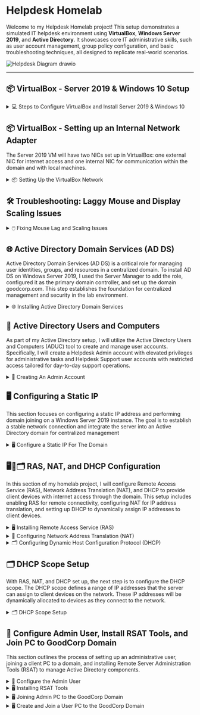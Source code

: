 # Helpdesk Homelab

Welcome to my Helpdesk Homelab project! This setup demonstrates a simulated IT helpdesk environment using **VirtualBox**, **Windows Server 2019**, and **Active Directory**. It showcases core IT administrative skills, such as user account management, group policy configuration, and basic troubleshooting techniques, all designed to replicate real-world scenarios.

![Helpdesk Diagram drawio](https://github.com/user-attachments/assets/8f702151-2c27-45c6-87da-01b321d7d5ad)

---

## 📦 VirtualBox - Server 2019 & Windows 10 Setup

<details>
<summary>💻 Steps to Configure VirtualBox and Install Server 2019 & Windows 10</summary>

### 1️⃣ Download and Install VirtualBox
- To start I visited the [VirtualBox website](https://www.oracle.com/virtualization/technologies/vm/downloads/virtualbox-downloads.html) and downloaded the latest version.  
- Follow the installation wizard to complete the setup.

### 2️⃣ Download the Windows Server 2019 & Windows 10 ISO
- To download the Server 2019 ISO, I went to the [Microsoft Evaluation Center](https://www.microsoft.com/en-us/evalcenter/) and searched for "Windows Server 2019."
- To download the Windows 10 ISO I went to [Microsoft Software Download Page](https://www.microsoft.com/en-us/software-download/windows10)

### 3️⃣ Create a New Virtual Machine
- Open VirtualBox and click `New`.
  
  ![New VM Screenshot](https://github.com/user-attachments/assets/7116c63c-d6a3-4a0d-a759-9df440eea598)

- I named the virtual machine `Server 2019`.  
- Select the downloaded Windows Server 2019 ISO image.  
- I checked `Skip Unattended Installation`, then I clicked `Next`
  
  ![Screenshot 2024-12-30 220652](https://github.com/user-attachments/assets/83a81a79-8a1f-4da3-b21a-3ae4fcd8a7fe)

### 4️⃣ Configure Virtual Machine Hardware Settings
- Next, I allocated `4 CPU cores` and `4GB of RAM`.  

   ![Hardware Configuration Screenshot](https://github.com/user-attachments/assets/061c035b-8fd4-4f57-9bf2-ee66c5dde676)
  
- Next, I set the virtual hard disk size to `50GB`.  

  ![Hard Disk Size Screenshot](https://github.com/user-attachments/assets/0b1a7605-65f7-4893-bb85-e39973ebf9c4)
  
- Click `Finish` to complete the setup.  

  ![Screenshot 2024-12-30 222023](https://github.com/user-attachments/assets/54dd2892-fd6b-47fd-91b5-7c71a06cd88a)

### 5️⃣ Install Windows Server 2019
  
- Open VirtualBox, select the Server 2019 VM, and click `Start`.  

  ![Screenshot 2024-12-30 222155](https://github.com/user-attachments/assets/aea67364-b653-4e10-a01c-7224353797f1)

- Once the VM boots, I'll set my Language, Time and currency format, and Input method, then click `Next`

  ![Screenshot 2024-12-30 222422](https://github.com/user-attachments/assets/7f843eda-bf00-448a-b989-69419e93d474)

- On the Windows setup screen, I'll click `Install Now`

  ![Screenshot 2024-12-30 222436](https://github.com/user-attachments/assets/6c0f8e19-4b0f-4724-8fe5-67449d19eb45)

- On the next page, I'll make sure to select `Desktop Experience`, then click `Next`

  ![Screenshot 2024-12-30 222801](https://github.com/user-attachments/assets/e6746f98-533b-47cc-a1b8-075ce4e1152c)

- Accept the License terms, then click `Next`

  ![Screenshot 2024-12-30 223212](https://github.com/user-attachments/assets/471b37db-b583-4a97-b7cd-81bd2ea4c1bf)

- On the next page, I'll select `Custom Install`

  ![Screenshot 2024-12-30 223219](https://github.com/user-attachments/assets/27856ea1-6fac-4f08-9ccc-4507187cc1ff)

- On the Disk Allocation page, select the 50GB drive, then click `Next`

  ![Screenshot 2024-12-30 223224](https://github.com/user-attachments/assets/b759346e-a54e-49df-a344-df8de5d71bdc)

- Windows will begin the installation process.
 
  ![Screenshot 2024-12-30 223251](https://github.com/user-attachments/assets/b60d5f85-1425-45fd-8a05-ae7e90379c59)

- Once prompted, I'll input a password, then click `Finish`

  ![Screenshot 2024-12-30 223851](https://github.com/user-attachments/assets/44d64ac8-147b-4ac5-873b-f26b38713821)

- When at the Windows login screen, press `right ctrl + del`, then enter the password to log in.
- NOTE: you have to use ctrl+del since this is a VM. You could also go to `Input` → `Keyboard`, then click `Insert Ctrl-Alt-Del` to achieve the same thing.

  ![Screenshot 2024-12-30 224856](https://github.com/user-attachments/assets/9db6dc9f-c7cd-42dc-8826-ae1b05abcea8)

✅ Installation Complete
- The VM is now ready and operational! Just repeat the process to create a Windows 10 Virtual Machine.

  ![Completed Setup Screenshot](https://github.com/user-attachments/assets/f7e23cec-1efd-4d81-92c8-125c7e41b602)

</details>




<!-- 1️⃣2️⃣3️⃣4️⃣5️⃣6️⃣7️⃣8️⃣9️⃣🔟 -->




## 📦 VirtualBox - Setting up an Internal Network Adapter
The Server 2019 VM will have two NICs set up in VirtualBox: one external NIC for internet access and one internal NIC for communication within the domain and with local machines.

<details>
<summary>📦 Setting Up the VirtualBox Network</summary>

- On the host machine, I'll launch VirtualBox, select the Server 2019 VM, and click `Settings`.

  ![Screenshot 2024-12-31 205055](https://github.com/user-attachments/assets/5775fb11-80c9-4811-a548-2d58790a5d20)

- On the Settings window, switch to `Expert Mode` in the top left corner.

  ![Screenshot 2024-12-31 205116](https://github.com/user-attachments/assets/6c65c99c-5760-4cbf-a0a6-c7403fbcd184)

- Select `Network` from the menu to the left. Make sure Adapter 1 is enabled and set to `NAT` or `Bridged`

  ![Screenshot 2024-12-31 205130](https://github.com/user-attachments/assets/9fab0c51-00d1-46d1-a2bf-326bf6376dfd)

- Click the Adapter 2 tab and check `Enable Network Adapter` then select `Internal Network` and click `OK`

  ![Screenshot 2024-12-31 205154](https://github.com/user-attachments/assets/0081597c-bb98-42d1-b84a-88767b17aeb2)

- The VirtualBox network adapters are now set up properly. This will allow me to have static ips on one nic, while still giving access to the internet from the other.

</details>




<!-- 1️⃣2️⃣3️⃣4️⃣5️⃣6️⃣7️⃣8️⃣9️⃣🔟 -->




## 🛠️ Troubleshooting: Laggy Mouse and Display Scaling Issues

<details>
<summary>🖱️ Fixing Mouse Lag and Scaling Issues</summary>

### Issue Observed
With the virtual machine running, there were noticeable issues with mouse lag and improper display scaling.  

  ![Mouse Lag Screenshot](https://github.com/user-attachments/assets/f7e23cec-1efd-4d81-92c8-125c7e41b602)

### Solution
1️⃣ Go to `Devices` in the VirtualBox menu and select `Insert Guest Additions CD image...`.  
   
   ![Insert Guest Additions Screenshot](https://github.com/user-attachments/assets/7b1684a1-5a8a-4f5a-91d1-82541c3ba5c1)
   
2️⃣ Within the VM, Open `File Explorer` and navigate to `This PC`.  

3️⃣ Under `Devices and Drives`, open the `CD Drive (D:) VirtualBox Guest Additions`.  
   
   ![Guest Additions Drive Screenshot](https://github.com/user-attachments/assets/c9a9d62d-d1fd-4068-bcc2-89b45c5ddf77)

4️⃣ Run `VBoxWindowsAdditions-amd64` and complete the installation.  
   
   ![Guest Additions Installer Screenshot](https://github.com/user-attachments/assets/18c984f6-9eb0-4a0c-b46d-3f75ad092226)

5️⃣ Reboot the VM.  

### Result
The mouse now moves smoothly, and the display scaling adjusts correctly, allowing for a better user experience. 😊  
  
  ![Fixed Issues Screenshot](https://github.com/user-attachments/assets/f9d96384-69ab-4fc2-8c42-b7196732c051)

</details>




<!-- 1️⃣2️⃣3️⃣4️⃣5️⃣6️⃣7️⃣8️⃣9️⃣🔟 -->




## 🌐 Active Directory Domain Services (AD DS)

Active Directory Domain Services (AD DS) is a critical role for managing user identities, groups, and resources in a centralized domain. To install AD DS on Windows Server 2019, I used the Server Manager to add the role, configured it as the primary domain controller, and set up the domain goodcorp.com. This step establishes the foundation for centralized management and security in the lab environment.

<details>
<summary>🌐 Installing Active Directory Domain Services</summary>

## 🛠️ Prepare the Server

### Change the Computer Name  
- Go to System Properties, by opening `File Explorer` right-click `This PC`, then select `Properties`.

  ![Screenshot 2024-12-30 233825](https://github.com/user-attachments/assets/c35254c2-8989-48e3-8e4d-c041222bf78a)

- Next to Computer Name click `Change Settings`

  ![Screenshot 2024-12-30 234145](https://github.com/user-attachments/assets/1f375b22-e8cc-45ab-a64c-0766477394d5)

- Click `Change` then set the computer name, I'll use `GoodCorp-DC`, click `OK` then restart the server.

  ![Screenshot 2024-12-30 235134](https://github.com/user-attachments/assets/a5a1191f-5e26-49ee-a184-be7d5c9f7094)

- Once restarted, go to system properties again to verify the name has changed.

  ![Screenshot 2024-12-30 235519](https://github.com/user-attachments/assets/2a4f91fb-63a5-4e54-82a4-bc3c7196f6a1)

---

## 🛠️ Open Server Manager & Start Installation

1️⃣ Launch Server Manager  
- Open the VM, Server Manager should start automatically. If not, click `Start`, and select `Server Manager`.  

  ![Server Manager](https://github.com/user-attachments/assets/38ee87c4-8674-400e-bbfe-615c5cc283c3)

2️⃣ Add Roles and Features  
- On the Server Manager dashboard, click `Manage` → `Add Roles and Features`.  

  ![Add Roles and Features](https://github.com/user-attachments/assets/9be5e3e2-1c64-4147-838f-749d3fef7465)

---

## 🖱️ Use the Installation Wizard

3️⃣ Begin Installation  
- When the installation wizard appears, click `Next`.  

  ![Screenshot 2024-12-31 000254](https://github.com/user-attachments/assets/7a82862c-b490-4c80-bdbf-91d54251bd5a)

4️⃣ Select Installation Type  
- Choose `Role-based or Feature-based Installation`, then click `Next`.  

  ![Screenshot 2024-12-31 000345](https://github.com/user-attachments/assets/d018a402-c014-481d-883b-b39e03ea8c36)

5️⃣ Pick the Destination Server  
- Click `Select a server from the server pool` and click `Next`.  

  ![Screenshot 2024-12-31 000419](https://github.com/user-attachments/assets/01baa936-5ab2-43d9-9773-808b8b11b77f)

---

## 🧩 Add the AD DS Role

6️⃣ Add the Role  
- Select `Active Directory Domain Services`, click `Add Features`, then click `Next`.  

  ![Screenshot 2024-12-31 000520](https://github.com/user-attachments/assets/1dcd19c7-97e7-4b31-9850-4d68bbcc8b23)
  ![Screenshot 2024-12-31 000525](https://github.com/user-attachments/assets/3c728739-f489-430c-9f91-09a4bba1588d)
  ![Screenshot 2024-12-31 000536](https://github.com/user-attachments/assets/985b3299-65b1-4d3f-9d14-df927c03b9c8)

7️⃣ Review Features  
- On the Features tab, leave everything as is, then click `Next`.  

  ![Screenshot 2024-12-31 000542](https://github.com/user-attachments/assets/78136f6a-6a4f-4b78-b347-479015962083)

8️⃣ Confirm Installation  
- On the AD DS tab, click `Next`, then `Install` on the Confirmation tab.  

  ![Screenshot 2024-12-31 000547](https://github.com/user-attachments/assets/25a8f8d0-fde5-43c7-946e-9b8758cd5a8f)
  ![Screenshot 2024-12-31 000558](https://github.com/user-attachments/assets/2925c475-10e1-4182-a63f-54b793c11751)
  ![Screenshot 2024-12-31 000637](https://github.com/user-attachments/assets/b2f79e7e-40ed-4bab-ac77-b59394cfbf12)

---

## 🌳 Promote to Domain Controller

9️⃣ Start Promotion  
- After installation, click `Promote this server to a domain controller`.  

  ![Screenshot 2024-12-31 001444](https://github.com/user-attachments/assets/61a5b6f4-e561-4610-b780-62916663398d)

- Add a New Forest: I chose to use `goodcorp.com`.  

  ![Screenshot 2024-12-31 001609](https://github.com/user-attachments/assets/c52bdb0f-9b8d-4518-a96d-34e85b6d1cd8)

🔟 Set Domain Controller Options  
- Input a password and click `Next`.  

  ![Screenshot 2024-12-31 001704](https://github.com/user-attachments/assets/68ed86d6-8756-4b97-99a0-2a014152423b)

---

## 🔗 Configure Additional Settings

- DNS Options: Leave unchecked and click `Next`.  

  ![Screenshot 2024-12-31 001802](https://github.com/user-attachments/assets/a5e73027-9c07-474e-b6e2-8c4db2cd0a68)

- NetBIOS Name: Leave as is and click `Next`.  

  ![Screenshot 2024-12-31 001819](https://github.com/user-attachments/assets/126cedc0-4881-49fb-a9b7-afc20d7e1b71)

- Paths Tab: Keep defaults and click `Next`.  

  ![Screenshot 2024-12-31 001829](https://github.com/user-attachments/assets/15aae331-8cc1-4401-92e8-e2af55f0d473)

- Review Tab: Click `Next`.  

  ![Screenshot 2024-12-31 001841](https://github.com/user-attachments/assets/023c6f47-42bc-4d32-ba3a-3c5b452b8f94)

- Prerequisites Check: Click `Install`.  

  ![Screenshot 2024-12-31 001859](https://github.com/user-attachments/assets/31db2f43-57ce-481f-bf0a-a7d890b8e4cc)

---

## 🔄 Final Steps

✅ Installation Complete  
- Once the installation is complete, the VM will automatically restart.  

  ![Screenshot 2024-12-31 001941](https://github.com/user-attachments/assets/865bf457-60eb-4ef9-aa66-86d8d6727a7c)

---

</details>




<!-- 1️⃣2️⃣3️⃣4️⃣5️⃣6️⃣7️⃣8️⃣9️⃣🔟 -->




## 👥 Active Directory Users and Computers

As part of my Active Directory setup, I will utilize the Active Directory Users and Computers (ADUC) tool to create and manage user accounts. Specifically, I will create a Helpdesk Admin account with elevated privileges for administrative tasks and Helpdesk Support user accounts with restricted access tailored for day-to-day support operations.

<details>
<summary>👥 Creating An Admin Account</summary>

## 👥 Create an Admin Account

1️⃣ Access Active Directory Users and Computers
- On the Server Manager dashboard, click `Tools` and select `Active Directory Users and Computers`.

  ![Screenshot 2024-12-31 130031](https://github.com/user-attachments/assets/6b067f12-b5e0-463c-a109-22d47ff88de4)

- I will pin ADUC to my taskbar by right-clicking the icon and selecting `Pin To Taskbar`.

  ![Screenshot 2024-12-31 130320](https://github.com/user-attachments/assets/d63ddf3c-5f44-4b69-80c9-ac53b42f100f)

---

## 👥 Create A New Organizational Unit

2️⃣ Create the Admin Organizational Unit
- I'll right-click `goodcorp.com` go to `New` and select `Organizational Unit`.

  ![Screenshot 2025-01-02 105043](https://github.com/user-attachments/assets/ad381f64-64b1-404f-b226-796f8b68381c)

- I'll name the OU `ADMINS` and uncheck `Protect container from accidental deletion`, then click `OK`.

  ![Screenshot 2025-01-02 105303](https://github.com/user-attachments/assets/faa2f277-2318-4b13-a493-09029c170a12)

---

## 👥 Active Directory Account Creation

3️⃣ Account Creation

- Now that I have an `ADMINS` folder. I'll right-click the folder and select `New` then `User`.

  ![Screenshot 2025-01-02 105554](https://github.com/user-attachments/assets/9849c68b-4dd9-4bc4-b837-91482ae745f5)

- I'll input my name `Stephen Abner`, set the User logon name to `a-sabner`, then click `Next`.

  ![Screenshot 2025-01-02 105824](https://github.com/user-attachments/assets/5dc1d58f-036c-4da5-95dd-604d5b340f7f)

- On the next screen I'll input a password, uncheck `User must change password at next logon`, and check `Password never expires`, then click `Next` and `Finish`.

  ![Screenshot 2025-01-02 110117](https://github.com/user-attachments/assets/f27dafd7-b0ec-40d0-a0fe-c422d31710b7)

---

## 👥 Promote User To Admin

4️⃣ Give User Domain Admin

- Now I have my personal account created inside the ADMINS folder, But I still need to give the account admin privileges. 

  ![Screenshot 2025-01-02 110310](https://github.com/user-attachments/assets/7ac6ec2a-59af-4486-8f07-992c8236a434)

- To grant the account admin privileges, I'll right-click on the user and select `Properties`.

  ![Screenshot 2025-01-02 114236](https://github.com/user-attachments/assets/ec2286ca-a535-4d50-9380-6f308cf83aa5)

- In the properties window, I'll click `Member Of`, then click `Add` 

![Screenshot 2025-01-02 114405](https://github.com/user-attachments/assets/c6ad8ed0-2012-4ef2-9a0e-4bf920bcb15d) ![Screenshot 2025-01-02 114417](https://github.com/user-attachments/assets/da3c82ac-522e-42e1-bd58-5d08e5fc6a51)

- In the `Enter the object names to select` section, I'll input `domain admins`, then click `Check Names`

  ![Screenshot 2025-01-02 114942](https://github.com/user-attachments/assets/8dbc6656-3d01-40db-ae77-7324badc9e1e)

- After clicking `Check Names` domain admins will become underlined, click `OK` 

  ![Screenshot 2025-01-02 114959](https://github.com/user-attachments/assets/eb1c2eba-b17b-4742-8b2d-9d5e1d878dae)

- The user has now been added to `Domain Admins`. Click `Apply`, then `OK`.

  ![Screenshot 2025-01-02 115854](https://github.com/user-attachments/assets/8f33d90c-1d84-4ba4-8287-5481a1c49eb6)


</details>




<!-- 1️⃣2️⃣3️⃣4️⃣5️⃣6️⃣7️⃣8️⃣9️⃣🔟 -->




## 🖥️ Configuring a Static IP
This section focuses on configuring a static IP address and performing domain joining on a Windows Server 2019 instance. The goal is to establish a stable network connection and integrate the server into an Active Directory domain for centralized management

<details>
<summary>🖥️ Configure a Static IP For The Domain</summary>

### 1️⃣ Assigning a Static IP
- To access the network adapters within the VM. I'll right-click `Start` and click `Network Connections`

  ![Screenshot 2024-12-31 223203](https://github.com/user-attachments/assets/9f9aef50-e65c-4939-8609-a7f1bc285842)

- In the Network Connections window, click `Change Adapter Options`

  ![Screenshot 2024-12-31 223220](https://github.com/user-attachments/assets/34dd4bcc-465c-45f2-b19f-42f1c1e1a931)

### 2️⃣ Identifying the Internal Adapter 

- I'll now identify the internal network adapter by right-clicking `Ethernet` and `Ethernet 2` and selecting `Status`.

  ![Screenshot 2024-12-31 224601](https://github.com/user-attachments/assets/0ab866e8-3723-4094-aaf3-dbc8a70868ca)
  ![Screenshot 2024-12-31 224626](https://github.com/user-attachments/assets/ccc3c678-332a-4efb-837a-f1ae1995e118)

- By examining the `IPv4 Connectivity` and `Sent and Received Activity`, it's clear which adapter is internet-facing and which is internal. Ethernet shows `IPv4 Connectivity: Internet`, while Ethernet 2 displays `No Network Access`.

  ![Screenshot 2024-12-31 225150](https://github.com/user-attachments/assets/8c2c5410-9ae0-45ef-87f1-48e65caa7a6f)

### 3️⃣ Verifying the Details 

- To verify, I'll click `Details` on each adapter.  
  
  ![Screenshot 2024-12-31 230549](https://github.com/user-attachments/assets/b33fa348-8062-4968-8f3a-bcda4a86af41)

- Ethernet has a valid IPv4 address, along with a Default Gateway, DHCP, and DNS servers.
- Ethernet 2 has an Autoconfiguration IPv4 Address and lacks a Default Gateway or DNS server. This indicates that Ethernet 2 attempted to obtain an IP address from a DHCP server but couldn't find one.

  ![Screenshot 2024-12-31 230513](https://github.com/user-attachments/assets/76f2e1a9-2ce3-4e4b-8892-d12bc48707d4)

### 4️⃣ Renaming the Adapters

- To clarify things, I'll rename both adapters: I'll right-click on Ethernet and rename it to `Internet`, then right-click on Ethernet 2 and rename it to `Internal`.

  ![Screenshot 2024-12-31 232146](https://github.com/user-attachments/assets/1ac63a47-a75a-4928-91d0-9d1490e9fc8b)
  ![Screenshot 2024-12-31 232220](https://github.com/user-attachments/assets/6976eaf0-1c35-4076-87e2-d0510c33af4c)
  ![Screenshot 2024-12-31 232247](https://github.com/user-attachments/assets/1c07f649-976b-4dd5-be1b-18058e177b09)

### 5️⃣ Configuring the IP Settings 

- Now that the adapters have been identified and renamed, I'll right-click `Internal` and click `Properties`

  ![Screenshot 2024-12-31 232431](https://github.com/user-attachments/assets/638923fd-b16f-4915-82c1-ca97389bca8b)

- In the properties window, I'll double-click `Internet Protocol Version 4 (TCP/IPv4)`

  ![Screenshot 2024-12-31 232532](https://github.com/user-attachments/assets/95694d0c-9925-462d-b1ff-37fafa366e0c)

- I'll select `Use the following IP address` and set the IP address to `172.25.0.1`.
- The subnet mask will be configured as `255.255.255.0`.
- Finally, I'll set the Preferred DNS Server to the loopback address, `127.0.0.1`.

  ![Screenshot 2024-12-31 233719](https://github.com/user-attachments/assets/c36681dc-3bce-4b92-a29f-477083248d40)

### 6️⃣ Finalizing the Configuration

- I'll click `OK`, then restart the VM.

---

### 7️⃣ Verifying the Settings

- After the VM restarts, I'll return to Network Connections and check the Details of the internal adapter to verify that the static IP and subnet mask have been updated.

  ![Screenshot 2024-12-31 235042](https://github.com/user-attachments/assets/537c92d1-3cf5-4fef-b20a-c021c1f97cb1)

- ✅ Everything looks good!
  
</details>




<!-- 1️⃣2️⃣3️⃣4️⃣5️⃣6️⃣7️⃣8️⃣9️⃣🔟 -->




## 🖥️📶🗂️ RAS, NAT, and DHCP Configuration
In this section of my homelab project, I will configure Remote Access Service (RAS), Network Address Translation (NAT), and DHCP to provide client devices with internet access through the domain. This setup includes enabling RAS for remote connectivity, configuring NAT for IP address translation, and setting up DHCP to dynamically assign IP addresses to client devices.

<details>
<summary>🖥️ Installing Remote Access Service (RAS) </summary>

### Installing RAS
- Open Server Manager, click `Add Roles and Features`, then click `Next`.

  ![Screenshot 2025-01-02 154407](https://github.com/user-attachments/assets/f8bc3fd0-befe-4c44-aad0-f624ffec59b8)
  ![Screenshot 2025-01-02 154459](https://github.com/user-attachments/assets/42bc5c89-e263-4dd1-a9d3-a55ff96215b2)

- Select `Role-based or feature-based installation`, then click `Next`.

  ![Screenshot 2025-01-02 154514](https://github.com/user-attachments/assets/292675bd-9bd6-4fa5-90b3-8b03d85c55ec)

- Select `Select a server from the server pool`, then click `Next`.

  ![Screenshot 2025-01-02 175613](https://github.com/user-attachments/assets/15658f6d-44d3-4d22-9003-e02dbb9f5e45)

- For roles, check `Remote Access`, then click `Next`.

  ![Screenshot 2025-01-02 154619](https://github.com/user-attachments/assets/b8c017ac-c97d-460f-9779-e496c3b95ab2)

- Leave as is, click `Next`.

  ![Screenshot 2025-01-02 154652](https://github.com/user-attachments/assets/1b2b1a07-5047-4ed1-ac74-a399b5afb787)
  ![Screenshot 2025-01-02 154710](https://github.com/user-attachments/assets/a50e21f3-5f72-4981-8170-b14a7706e7bf)

- Select `Routing`, then click `Add Feature`, `DirectAccess and VPN` will become checked automatically, click `Next`.

  ![Screenshot 2025-01-02 154757](https://github.com/user-attachments/assets/1fd97f61-1dc2-497e-8edf-2f626a745a87)
  ![Screenshot 2025-01-02 154738](https://github.com/user-attachments/assets/78c86947-87ec-4d3b-a7b6-bd430e37ccc4)

- Leave as is, click `Next`.

  ![Screenshot 2025-01-02 154817](https://github.com/user-attachments/assets/d947cd35-2582-4118-bfd9-cbabf9468386)

- Leave as is, click `Next`.  
 
  ![Screenshot 2025-01-02 154834](https://github.com/user-attachments/assets/4581ef11-783d-4499-b5d4-ebdfaa5f0731)

- Click `Install`, when the installation is complete, then click `Close`.

  ![Screenshot 2025-01-02 154850](https://github.com/user-attachments/assets/9ce8f0d5-0660-4b9b-9ab3-21f6d55e5c88)
  ![Screenshot 2025-01-02 154938](https://github.com/user-attachments/assets/afcf27c3-88d4-4e75-b61c-bb10109566fa)

</details>




<!-- 1️⃣2️⃣3️⃣4️⃣5️⃣6️⃣7️⃣8️⃣9️⃣🔟 -->




<details>
  <summary>📶 Configuring Network Address Translation (NAT)</summary>

### 📶 Configure NAT
- Open Server Manager, go to `Tools` and select `Routing and Remote Access`.

  ![Screenshot 2025-01-02 155307](https://github.com/user-attachments/assets/02022e44-7a97-4edf-88e8-b8fa0d81aba7)

- I'll right-click my domain controller `GOODCORP_DC`, then click `Configure and Enable Routing and Remote Access`.

  ![Screenshot 2025-01-02 155412](https://github.com/user-attachments/assets/d3033524-33b0-4f03-8b55-386b2f4603c3)

- When the install wizard appears, click `Next`.

  ![Screenshot 2025-01-02 155431](https://github.com/user-attachments/assets/9b00e80e-f9f5-4c7f-8679-0d755317ff3a)

- Select `Network address translation`, then click `Next`.

  ![Screenshot 2025-01-02 155500](https://github.com/user-attachments/assets/b763aa99-d2e2-4788-b5fc-70a6458d15b3)

- I'll select `Use this Public Interface to connect to the Internet`, then I'll select the `Internet` adapter that I renamed in the `Configuring A Static IP` section. then click `Next`.

  ![Screenshot 2025-01-02 193404](https://github.com/user-attachments/assets/3bc646b4-8f3f-4a56-9c6c-dc3bf9ad3333)

- Click `Finish` to complete the setup.

  ![Screenshot 2025-01-02 194213](https://github.com/user-attachments/assets/aaa8f8ad-3d0a-4427-bb1f-6625da805dc6)

- Now the `GOODCORP-DC` domain has a green UP arrow and is configured properly.

  ![Screenshot 2025-01-02 194504](https://github.com/user-attachments/assets/7be210e3-4ca9-4ac1-add8-24863cfac367)

</details>




<!-- 1️⃣2️⃣3️⃣4️⃣5️⃣6️⃣7️⃣8️⃣9️⃣🔟 -->




<details>
  <summary>🗂️ Configuring Dynamic Host Configuration Protocol (DHCP)</summary>

### 🗂️ Installing DHCP features
- Open Server Manager, click `Add roles and features` then click `Next`.

  ![Screenshot 2025-01-02 200721](https://github.com/user-attachments/assets/0ce2c226-0884-4880-8857-2ef51f6a1d4a)

- Select `Role-based or feature-based installation`, then click `Next`.

  ![Screenshot 2025-01-02 200844](https://github.com/user-attachments/assets/bf4d9a7d-67f4-44b5-89c2-0092ff365c52)

- Click `Select a server from the server pool`, then click `Next`.

  ![Screenshot 2025-01-02 201003](https://github.com/user-attachments/assets/77e037f8-a8a9-488b-993e-5e118279e280)

- For roles, select `DHCP Server` then click `Add Features`, then click `Next`.

  ![Screenshot 2025-01-02 201135](https://github.com/user-attachments/assets/71bb4d4c-93b5-42e9-a811-5a73bf196835)
  ![Screenshot 2025-01-02 201146](https://github.com/user-attachments/assets/e950e4c2-e552-419c-a403-bb87fbdb3ccd)

- Leave features as is, click `Next`

  ![Screenshot 2025-01-02 201347](https://github.com/user-attachments/assets/735841a3-2bad-45f4-8687-0353dab4aad7)

- Click `Next`

  ![Screenshot 2025-01-02 201430](https://github.com/user-attachments/assets/ddab1078-6afc-4b43-8316-eeb659ae166e)

- And finally, I'll click `Install` and wait for the installation to complete, then click `Close`

  ![Screenshot 2025-01-02 201529](https://github.com/user-attachments/assets/bafc33f3-f505-458a-a366-9e8189774965)
  ![Screenshot 2025-01-02 201605](https://github.com/user-attachments/assets/0eef400e-6e2d-42f8-aaae-9e4b90755638)

- Setup complete! In the next section, I'll set up the DHCP scope.
  
</details>




<!-- 1️⃣2️⃣3️⃣4️⃣5️⃣6️⃣7️⃣8️⃣9️⃣🔟 -->




## 🗂️ DHCP Scope Setup
With RAS, NAT, and DHCP set up, the next step is to configure the DHCP scope. The DHCP scope defines a range of IP addresses that the server can assign to client devices on the network. These IP addresses will be dynamically allocated to devices as they connect to the network.

<details>
  <summary>🗂️ DHCP Scope Setup</summary>
  
### 🗂️ Access DHCP Control Panel
- I'll Open Server Manager, go to `Tools` and click `DHCP`.

  ![Screenshot 2025-01-02 202021](https://github.com/user-attachments/assets/dbbf90bd-a939-4e09-8607-81b4a4398ab6)

- Within the control panel, I'll expand `goodcorp-dc.goodcorp.com`. Notice that `IPv4` and `IPv6` have a red down arrow.

  ![Screenshot 2025-01-02 204621](https://github.com/user-attachments/assets/99516fe8-a540-40d0-b714-36c1a8c3102e)

- I'll right-click `IPv4`, click `New Scope`, then click `Next`.

  ![Screenshot 2025-01-02 205926](https://github.com/user-attachments/assets/3d622416-a3a0-4802-be4e-fabbf37c16ec)

- I'll name the scope `172.25.0.100-200`, then click `Next`.

  ![Screenshot 2025-01-02 210130](https://github.com/user-attachments/assets/273f132d-ed15-4232-a0f1-805da7e37a38)

- For the range, I'll set
  - Start IP Address to `172.25.0.100`
  - End IP Address to `172.25.0.200`
  - I'll set the length to `24` so the subnet mask is `255.255.255.0`
- Then click `Next`

  ![Screenshot 2025-01-02 210757](https://github.com/user-attachments/assets/6196be07-625d-43eb-9596-b23918fd7b8a)

- I don't need exclusions, so I'll click `Next`.

  ![Screenshot 2025-01-02 211036](https://github.com/user-attachments/assets/18398b92-7b58-4bb0-bf4a-994f8a371774)

- I'll leave the lease duration at `8 Days`, then click `Next`.

  ![Screenshot 2025-01-02 211201](https://github.com/user-attachments/assets/30b98662-57b7-4833-98cd-0c0b59c0021c)

- On the next window, I'll select `Yes, I want to configure these options now` then click `Next`.

  ![Screenshot 2025-01-02 211322](https://github.com/user-attachments/assets/0084d5e1-6f3b-4dd6-9f2b-229bfb0a471e)

- Since the clients will use the Domain Controller's Internal NIC as the default gateway, I will input the Domain Controller's IP address, click `Add` then click `Next`.

![Screenshot 2025-01-02 211910](https://github.com/user-attachments/assets/1d07b5c3-7791-4489-b3ab-4ba8020fa343)

- The goodcorp.com domain and DNS is already there, so I'll click `Next`.

  ![Screenshot 2025-01-02 212320](https://github.com/user-attachments/assets/335ffaac-cd80-4db6-9bad-ca907b632eb0)

- I'll skip WINS Servers, and click `Next`.

  ![Screenshot 2025-01-02 212409](https://github.com/user-attachments/assets/6dc37d9f-ece2-4570-93c4-a077d55563eb)

- I'll make sure `Yes, I want to activate this scope now` is selected, click `Next`, and `Finish`.

  ![Screenshot 2025-01-02 212434](https://github.com/user-attachments/assets/33b4d60c-3dc2-44b9-a621-92139c1d3b36)

- I noticed IPv4 and IPv6 still had a red down arrow

  ![Screenshot 2025-01-02 212704](https://github.com/user-attachments/assets/8aff448b-322f-45fd-97ae-e43f160d1553)

- To fix this, I'll right-click the domain, and select `Authorize`. Then right-click again, and select `Refresh`.

  ![Screenshot 2025-01-02 212749](https://github.com/user-attachments/assets/a77738eb-40c7-49a2-8609-8deefd9f29ca) ![Screenshot 2025-01-02 212811](https://github.com/user-attachments/assets/e9160bff-f20f-4265-b186-3757676b5ec9)

- IPv4 and IPv6 now have green checkmarks! The DHCP scope and DNS are set up properly. 

![Screenshot 2025-01-02 212839](https://github.com/user-attachments/assets/1802ad18-589d-44a5-8f8a-5eb99dfc7d20)

</details>




<!-- 1️⃣2️⃣3️⃣4️⃣5️⃣6️⃣7️⃣8️⃣9️⃣🔟 -->



 
## 👥 Configure Admin User, Install RSAT Tools, and Join PC to GoodCorp Domain
This section outlines the process of setting up an administrative user, joining a client PC to a domain, and installing Remote Server Administration Tools (RSAT) to manage Active Directory components.

<details>
  <summary>👥 Configure the Admin User</summary>

### 🖥️ Enable the Admin Account

- I'll open Virtualbox and start the Windows 10 VM.

- Open File Explorer, right-click `This PC` then click `Manage`.

  ![Screenshot 2025-01-03 113518](https://github.com/user-attachments/assets/f76ecbda-01c3-487c-9694-e6a469964828)

- Within Computer Management, I'll expand `Local Users and Groups` and select `Users`.

  ![Screenshot 2025-01-03 113601](https://github.com/user-attachments/assets/05721956-3564-452d-87ec-806ca529cce7)

- I'll right-click `Administrator` and select `Properties`.

  ![Screenshot 2025-01-03 113624](https://github.com/user-attachments/assets/fc68a576-5aa4-4d56-97fa-a620b719ca5f)

- Uncheck `Account is disabled` then click `Apply` and `OK`.

  ![Screenshot 2025-01-03 113657](https://github.com/user-attachments/assets/64f0347d-a792-40f4-981b-269d06bda450)

- Right-click `Administrator`, then click `Set Password`.

  ![Screenshot 2025-01-03 113735](https://github.com/user-attachments/assets/060170f9-c513-4069-8802-a92c9fd71886)

- click `Proceed`.

  ![Screenshot 2025-01-03 113746](https://github.com/user-attachments/assets/2c5561b6-6cf5-4ab0-9da8-ee2a1387e183)

- I'll set a password, then click `OK`.

  ![Screenshot 2025-01-03 113816](https://github.com/user-attachments/assets/c9a2bbf8-924e-423d-81f4-d2c494947dc2)

- Right-click the start button, then sign out of the VM.

  ![Screenshot 2025-01-03 120734](https://github.com/user-attachments/assets/0a64b373-f268-4560-8afa-9266f1f05344)

- At the sign-in screen, click `Administrator` input the password, then log in.

  ![Screenshot 2025-01-03 120912](https://github.com/user-attachments/assets/408b7362-6254-4a0d-812e-769de928b02a)

- I'll uncheck everything, then click `Accept`.

  ![Screenshot 2025-01-03 121333](https://github.com/user-attachments/assets/43e2e3c4-2f98-476d-94fe-b03cb9320b07)

- I've been informed that Nick Burns has finally been fired, so I'll remove his account.
  - Back at `Computer Management`, I'll right-click the user `Nick Burns` click `Delete`, `Yes`, then `OK`.

    ![Screenshot 2025-01-03 121854](https://github.com/user-attachments/assets/c61ac8c4-442e-45fb-a33f-8f456ee33947)
    ![Screenshot 2025-01-03 122937](https://github.com/user-attachments/assets/0298aac1-25be-455d-824d-a123e5a16033)

- All jokes aside, the admin user has been successfully configured. Next, I’ll install RSAT tools to enable the admin user to manage Active Directory directly from this Windows 10 machine.

</details>




<!-- 1️⃣2️⃣3️⃣4️⃣5️⃣6️⃣7️⃣8️⃣9️⃣🔟 -->




<details>
  <summary>🖥️ Installing RSAT Tools</summary>

### 🖥️ Install RSAT Tools

- Within the Windows 10 VM, right-click `Start` and go to `System`.

  ![Screenshot 2025-01-03 124021](https://github.com/user-attachments/assets/1c732f39-2554-4287-8a48-ea94798e0d57)

- On the left pane, scroll down and click `Optional Features`.

  ![Screenshot 2025-01-03 124146](https://github.com/user-attachments/assets/61b225ea-2af3-4d85-8b7a-383f120edbb8)

- Click `Add a feature`.

  ![Screenshot 2025-01-03 124251](https://github.com/user-attachments/assets/165732d3-2834-4f92-b088-8e8714ba3a43)

- I will select the following features:
  - RSAT: Active Directory Certificate Services tools
  - RSAT: Active Directory Domain Services and Lightweight Directory Services Tools
  - RSAT: DHCP Server Tools
  - RSAT: DNS Server Tools
  - RSAT: Group Policy Management Tools
  - RSAT: Remote Desktop Services Tools
  - RSAT: Server Manager

  ![Screenshot 2025-01-03 124531](https://github.com/user-attachments/assets/d4d11e6a-fee9-423b-aa49-30544705453d)
  ![Screenshot 2025-01-03 124551](https://github.com/user-attachments/assets/22ff1608-9cc7-47c4-9aed-6efa95b78413)
  ![Screenshot 2025-01-03 124602](https://github.com/user-attachments/assets/9e19f05b-b71c-45bd-a0ad-6bf8db30743a)

- Once selected, I'll click `Add`, then everything will begin installing.

  ![Screenshot 2025-01-03 125309](https://github.com/user-attachments/assets/987af641-01af-4718-b638-7398b0e9558b)
  ![Screenshot 2025-01-03 125333](https://github.com/user-attachments/assets/f9a4f68e-1f07-46d0-94d2-aadd377af6fd)

- When the installation is complete, I'll restart the VM.
  
- Now I can see all the tools by clicking `Start` and going to `Windows Administrative Tools`.

  ![Screenshot 2025-01-03 131424](https://github.com/user-attachments/assets/c2a3d2f4-8788-4312-96c1-9305016ade69)

- RSAT Tools is now installed! In the next section, I'll join the computer to the GoodCorp Domain.
  
</details>

<Details>
  <summary>🖥️ Joining Admin PC to the GoodCorp Domain</summary>

### 🖥️ Joining Admin PC to the Domain

- On the Windows 10 VM, I'll open CMD, click `Start` and type `CMD` then press `Enter`.

  ![Screenshot 2025-01-03 134008](https://github.com/user-attachments/assets/b648085d-32fe-40c3-8540-fa8bcb6cdf0b)

- Within CMD, I'll type `ipconfig`. The DC has given this PC the IP `172.25.0.100`. And the Gateway is the DC IP Address `172.25.0.1`.

  ![Screenshot 2025-01-03 134113](https://github.com/user-attachments/assets/c971bc0d-0f4a-417b-8683-18a556327ceb)

- Now I'll add the pc to the domain. Right-click `Start` and click `System`.
  
  ![Screenshot 2025-01-03 141901](https://github.com/user-attachments/assets/37259482-38b4-43c4-a444-06864ed3a66c)

- On the System window, I'll scroll down and click `Rename this PC (advanced)`.

  ![Screenshot 2025-01-03 141942](https://github.com/user-attachments/assets/2368bded-0751-4413-a186-2b570df445b5)

- Within System Properties, I'll click `Change`.

  ![Screenshot 2025-01-03 142227](https://github.com/user-attachments/assets/68d42e32-4637-454b-870d-7e74a3954166)

- I'll change the Computer name to `SABNER`, then I'll select `Domain` then input `goodcorp.com` and click `OK`.

  ![Screenshot 2025-01-03 142505](https://github.com/user-attachments/assets/bfeb7a50-03b8-4329-aa01-68c29e9d59be)

- A login window will appear, I'll input the user name `a-sabner` and password of the admin account that I created earlier, then click `OK`.

  ![Screenshot 2025-01-03 142737](https://github.com/user-attachments/assets/0512a4ed-8b99-43be-b1b9-6f0b4d47e422)

- I'll get a welcome screen, click `OK`.

  ![Screenshot 2025-01-03 142834](https://github.com/user-attachments/assets/3a50e673-3656-481e-b475-e63ea94bf50d)

- Then I'll get a prompt to restart the machine, click `OK`, then restart the VM.

  ![Screenshot 2025-01-03 142846](https://github.com/user-attachments/assets/5e205f41-80fb-480f-9141-1c865774b1ec)

- On the Sign In screen, I'll click `Other user`, we can now see the GOODCORP Domain and how to sign in.

  ![Screenshot 2025-01-03 153831](https://github.com/user-attachments/assets/4a9772c8-6cc8-4cc0-9a67-a66c277c0817)

- I'll input the admin account that I created earlier `a-sabner`, enter the password, then click `Enter`.

  ![Screenshot 2025-01-03 143638](https://github.com/user-attachments/assets/14c5c3fe-6617-403c-beb4-88b26d11915d)

- When logged in, I'll click `Start` Scroll down to `Windows Administrative Tools` and open `Active Directory Users and Computers`.

  ![Screenshot 2025-01-03 154205](https://github.com/user-attachments/assets/dc291cbb-cd81-45dd-872b-4f7db03a5899)

- Now I have access to the goodcorp.com domain and corresponding folders.

  ![Screenshot 2025-01-03 154608](https://github.com/user-attachments/assets/9ca1d0b2-9c53-472e-a834-57edb22ea58f)

</Details>

<Details>
  <summary>🖥️ Create and Join a User PC to the GoodCorp Domain</summary>

### 🖥️ Create a New User

- On the `a-sabner` admin machine, I'll click `Start`, scroll down to `Windows Administrative Tools` then click `Active Directory Users and Computers`. Also, I'll go ahead and pin it to the taskbar.

  ![Screenshot 2025-01-03 154205](https://github.com/user-attachments/assets/3438dd8e-f125-439e-9adf-d3cac90c8892)

- I'll Expand the goodcorp.com domain, right-click the `Users` folder, go to `New` and click `User`.

  ![Screenshot 2025-01-03 173616](https://github.com/user-attachments/assets/63bb7327-c7f3-4427-8db7-d13aac005464)

- I'll name the user `John Smith` and set the User logon name to `jsmith`, then click `Next`.

  ![Screenshot 2025-01-03 174207](https://github.com/user-attachments/assets/f662eaac-8ebc-4024-9991-68edcbdf46d3)

- I'll set a password and uncheck `User Must change password at next logon`, then click `Next` and `Finish`.

  ![Screenshot 2025-01-03 174500](https://github.com/user-attachments/assets/4c2c3d17-1553-43ba-937d-8918d2c2ac10)

- John Smith has now been added to users.

  ![Screenshot 2025-01-03 174546](https://github.com/user-attachments/assets/19afe53b-27fe-4dc3-99a7-1d28c2109531)

### 🖥️ Join the User PC to the Domain

- I set up a new Windows 10 VM in VirtualBox for the user named John Smith. Next, I'll launch VirtualBox and start the VM.

- On John SMith's machine, I'll right-click `Start` and click `System`

  ![Screenshot 2025-01-03 191946](https://github.com/user-attachments/assets/92bd1253-d5c1-4026-97e9-deae399779cc)

- On the System settings window, I'll click `Rename this PC (advanced)`

  ![Screenshot 2025-01-03 192139](https://github.com/user-attachments/assets/c412c3e1-62e9-4e9c-b5bf-3b6c28f49ae3)

- On the System Properties window, click `Change`

  ![Screenshot 2025-01-03 192315](https://github.com/user-attachments/assets/4a071a5b-fb56-4b07-80a8-92799093f73f)

- 










</Details>



<!-- 1️⃣2️⃣3️⃣4️⃣5️⃣6️⃣7️⃣8️⃣9️⃣🔟 -->

